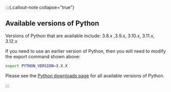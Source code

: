 :::{.callout-note collapse="true"}
## Available versions of Python

Versions of Python that are available include:
3.8.x ,3.9.x, 3.10.x, 3.11.x, 3.12.x

If you need to use an earlier version of Python, then you will need to modify the export command shown above:

```{.bash filename="Terminal"}
export PYTHON_VERSION=3.X.X
```

Please see the [Python downloads page](https://www.python.org/downloads/) for all available versions of Python.

:::
